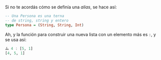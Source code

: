 Si no te acordás cómo se definía una _alias_, se hace así: 

```haskell
-- Una Persona es una terna
-- de string, string y entero
type Persona = (String, String, Int)
```

Ah, y la función para construir una nueva lista con un elemento más es `:`, y se usa así:

```haskell
ム 4 : [5, 1]
[4, 5, 1]
```
